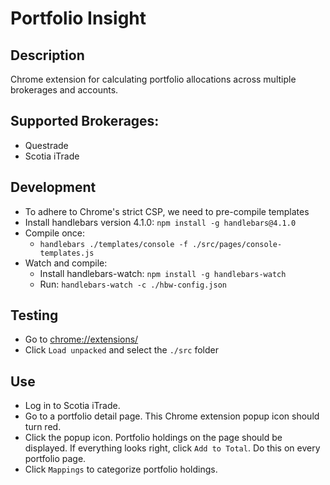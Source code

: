 # Portfolio Insight

## Description
Chrome extension for calculating portfolio allocations across multiple brokerages and accounts.

## Supported Brokerages:

* Questrade
* Scotia iTrade

## Development
* To adhere to Chrome's strict CSP, we need to pre-compile templates
* Install handlebars version 4.1.0: `npm install -g handlebars@4.1.0`
* Compile once:
  * `handlebars ./templates/console -f ./src/pages/console-templates.js`
* Watch and compile:
  * Install handlebars-watch: `npm install -g handlebars-watch`
  * Run: `handlebars-watch -c ./hbw-config.json`

## Testing
* Go to [chrome://extensions/](chrome://extensions/)
* Click `Load unpacked` and select the `./src` folder

## Use
* Log in to Scotia iTrade.
* Go to a portfolio detail page. This Chrome extension popup icon should turn red.
* Click the popup icon. Portfolio holdings on the page should be displayed. If everything looks right, click `Add to Total`. Do this on  every portfolio page.
* Click `Mappings` to categorize portfolio holdings.